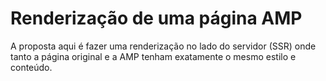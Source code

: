 # Renderização de uma página AMP

A proposta aqui é fazer uma renderização no lado do servidor (SSR) onde tanto a página original e a AMP tenham exatamente o mesmo estilo e conteúdo.
